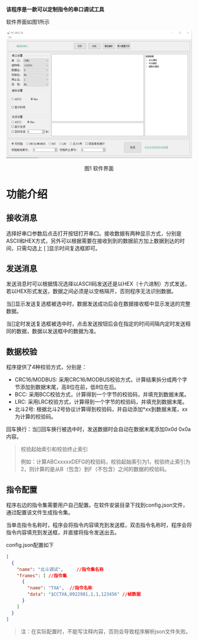 **该程序是一款可以定制指令的串口调试工具**

软件界面如图1所示

![软件界面](./README.assets/1.png)

<center>图1 软件界面</center>

# 功能介绍

## 接收消息

选择好串口参数后点击打开按钮打开串口。接收数据有两种显示方式，分别是ASCII和HEX方式，另外可以根据需要在接收到到的数据前方加上数据到达的时间，只需勾选上 [ ]显示时间复选框即可。

## 发送消息

发送消息时可以根据情况选择以ASCII码发送还是以HEX（十六进制）方式发送，若以HEX形式发送，数据之间必须是以空格隔开，否则程序无法识别数据。

当[]显示发送复选框被选中时，数据发送成功后会在数据接收框中显示发送的完整数据。

当[]定时发送复选框被选中时，点击发送按钮后会在指定的时间间隔内定时发送相同的数据，数据以发送框中的数据为准。

## 数据校验

程序提供了4种校验方式，分别是：

- CRC16/MODBUS:	采用CRC16/MODBUS校验方式，计算结果拆分成两个字节添加到数据末尾，高8位在前，低8位在后。
- BCC: 采用BCC校验方式，计算得到一个字节的校验码，并填充到数据末尾。
- LRC: 采用LRC校验方式，计算得到一个字节的校验码，并填充到数据末尾。
- 北斗2号: 根据北斗2号协议计算得到校验码，并自动添加*xx到数据末尾，xx为计算的校验码。

回车换行：当[]回车换行被选中时，发送数据时会自动在数据末尾添加0x0d 0x0a内容。

> 校验起始索引和校验终止索引
>
> 例如：计算ABCxxxxxDEFG的校验码，校验起始索引为1，校验终止索引为2，则计算的是从B（包含）到F（不包含）之间的数据的校验码。

##  指令配置

程序右边的指令集需要用户自己配置。在软件安装目录下找到config.json文件，通过配置该文件生成指令集。

当单击指令名称时，程序会将指令内容填充到发送框，双击指令名称时，程序会将指令内容填充到发送框，并直接将指令发送出去。

config.json配置如下

```json
[
  {
    "name": "北斗调试",		//指令集名称
    "frames": [	//指令集
      {
        "name": "TXA",	//指令名称
        "data": "$CCTXA,0922981,1,1,123456" //帧数据
      }
    ]
  }
]
```

> 注：在实际配置时，不能写注释内容，否则会导致程序解析json文件失败。









